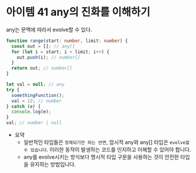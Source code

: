 # 아이템 41 any의 진화를 이해하기

any는 문맥에 따라서 evolve할 수 있다.

```typescript
function range(start: number, limit: number) {
  const out = []; // any[]
  for (let i = start; i < limit; i++) {
    out.push(i); // number[]
  }
  return out; // number[]
}

let val = null; // any
try {
  somethingFunction();
  val = 12; // number
} catch (e) {
  console.log(e);
}
val; // number | null
```

- 요약
  - 일반적인 타입들은 `정제되기만 하는 반면`, 암시적 any와 any[] 타입은 `evolve할 수 있습니다`. 이러한 동작이 발생하는 코드를 인지하고 이해할 수 있어야 합니다.
  - any를 evolve시키는 방식보다 명시적 타입 구문을 사용하는 것이 안전한 타입을 유지하는 방법입니다.

